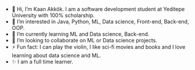- 👋 Hi, I’m Kaan Akkök. I am a software development student at Yeditepe University with 100% scholarship.
- 👀 I’m interested in Java, Python, ML, Data science, Front-end, Back-end, OOP.
- 🌱 I’m currently learning ML and Data science, Back-end.
- 💞️ I’m looking to collaborate on ML or Data science projects.
- ⚡ Fun fact: I can play the violin, I like sci-fi movies and books and I love learning about data science and ML.
- ✨ I am a full time learner.
<!---
KaanAkkok/KaanAkkok is a ✨ special ✨ repository because its `README.md` (this file) appears on your GitHub profile.
You can click the Preview link to take a look at your changes.
--->
